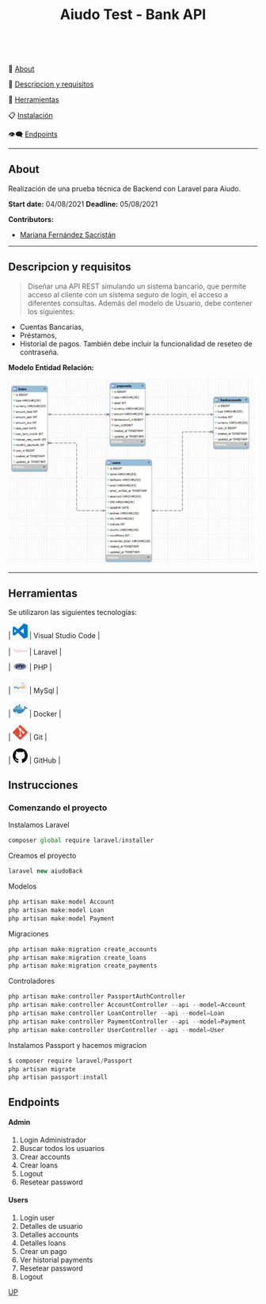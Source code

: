 <a name="top"></a>


<h1 align="center" >Aiudo Test - Bank API</h1>


<br/>
<br/>
<br/>


:speech_balloon: [About](#id1)   

:speech_balloon: [Descripcion y requisitos](#id2)  

:hammer: [Herramientas](#id3)

:clipboard: [Instalación](#id4)

:eye_speech_bubble: [Endpoints](#id4)


---

<a name="id1"></a>
## **About**

Realización de una prueba técnica de Backend con Laravel para Aiudo.

**Start date:** 04/08/2021
**Deadline:** 05/08/2021

**Contributors:**
* [Mariana Fernández Sacristán](https://github.com/mlfernandez)

---

<a name="id2"></a>

## **Descripcion y requisitos**

> Diseñar una API REST simulando un sistema bancario, que permite acceso al cliente con un sistema seguro de login, el acceso a diferentes consultas.
Además del modelo de Usuario, debe contener los siguientes:
* Cuentas Bancarias,
* Préstamos,
* Historial de pagos.
También debe incluir la funcionalidad de reseteo de contraseña.

**Modelo Entidad Relación:**

<img src="public/img/ERModel.JPG" alt="Trello"/>

---

<a name="id3"></a>

## **Herramientas**

Se utilizaron las siguientes tecnologías:

| <img src="public/img/logovisual.png" alt="Visual" width="30"/> | Visual Studio Code |

| <img src="public/img/laravel.png" alt="Laravel" width="30"/> | Laravel | 

| <img src="public/img/php.png" alt="php" width="30"/> | PHP | 

| <img src="public/img/mysql.png" alt="mysql" width="30"/> | MySql | 

| <img src="public/img/docker.png" alt="docker" width="30"/> | Docker | 

| <img src="public/img/git.png" alt="Git" width="30"/> | Git |

| <img src="public/img/github2.png" alt="GitHub" width="30"/> | GitHub | 



<a name="id4"></a>


## **Instrucciones**


<h3> Comenzando el proyecto </h3>
   
Instalamos Laravel

```javascript
composer global require laravel/installer
```
Creamos el proyecto

```javascript
laravel new aiudoBack
```

Modelos

```javascript
php artisan make:model Account
php artisan make:model Loan
php artisan make:model Payment
```

Migraciones

```javascript
php artisan make:migration create_accounts
php artisan make:migration create_loans
php artisan make:migration create_payments
```

Controladores

```javascript
php artisan make:controller PassportAuthController
php artisan make:controller AccountController --api --model=Account
php artisan make:controller LoanController --api --model=Loan
php artisan make:controller PaymentController --api --model=Payment
php artisan make:controller UserController --api --model=User
```

Instalamos Passport y hacemos migracion
```javascript
$ composer require laravel/Passport
php artisan migrate
php artisan passport:install
```

<a name="id5"></a>

## Endpoints

#### Admin

1. Login Administrador
2. Buscar todos los usuarios
3. Crear accounts
4. Crear loans
5. Logout
6. Resetear password

#### Users

1. Login user
2. Detalles de usuario
3. Detalles accounts
4. Detalles loans
5. Crear un pago
5. Ver historial payments
6. Resetear password
7. Logout




[UP](#top)
